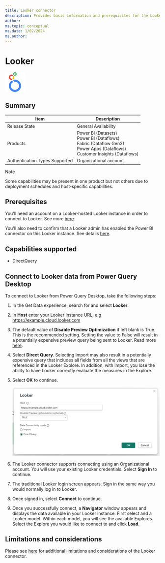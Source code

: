 ```yaml
---
title: Looker connector
description: Provides basic information and prerequisites for the Looker connector for Power Query.
author:
ms.topic: conceptual
ms.date: 1/02/2024
ms.author:
---
```


# Looker

![Here's the Looker logo](./media/index/looker-64.png)

## Summary

| Item | Description |
| ---- | ----------- |
| Release State | General Availability |
| Products | Power BI (Datasets)<br/>Power BI (Dataflows)<br/>Fabric (Dataflow Gen2)<br/>Power Apps (Dataflows)<br/>Customer Insights (Dataflows) |
| Authentication Types Supported | Organizational account |

> [!NOTE]
> Some capabilities may be present in one product but not others due to deployment schedules and host-specific capabilities.

## Prerequisites

You'll need an account on a Looker-hosted Looker instance in order to connect to Looker. See more [here](https://cloud.google.com/looker/docs/powerbi-connector#requirements).

You'll also need to confirm that a Looker admin has enabled the Power BI connector on this Looker instance. See details [here](https://cloud.google.com/looker/docs/powerbi-connector#enable_connector).

## Capabilities supported

* DirectQuery

## Connect to Looker data from Power Query Desktop

To connect to Looker from Power Query Desktop, take the following steps:

1. In the Get Data experience, search for and select **Looker**.

2. In **Host** enter your Looker instance URL, e.g. https://example.cloud.looker.com

3. The default value of **Disable Preview Optimization** if left blank is True. This is the recommended setting. Setting the value to False will result in a potentially expensive preview query being sent to Looker. Read more [here](https://cloud.google.com/looker/docs/powerbi-connector#preview_optimization).

4. Select **Direct Query**. Selecting Import may also result in a potentially expensive query that includes all fields from all the views that are referenced in the Looker Explore. In addition, with Import, you lose the ability to have Looker correctly evaluate the measures in the Explore.
 
5. Select **OK** to continue.

    ![Image showing initial dialog box](./media/google-looker/host-connection-filled-desktop.png)

6. The Looker connector supports connecting using an Organizational account. You will use your existing Looker credentials. Select **Sign In** to continue.

7. The traditional Looker login screen appears. Sign in the same way you would normally log in to Looker.

8. Once signed in, select **Connect** to continue.

9. Once you successfully connect, a **Navigator** window appears and displays the data available in your Looker instance. First select and a Looker model. Within each model, you will see the available Explores. Select the Explore you would like to connect to and click **Load**.

## Limitations and considerations

Please see [here](https://cloud.google.com/looker/docs/powerbi-connector#things_to_consider) for additional limitations and considerations of the Looker connector.
